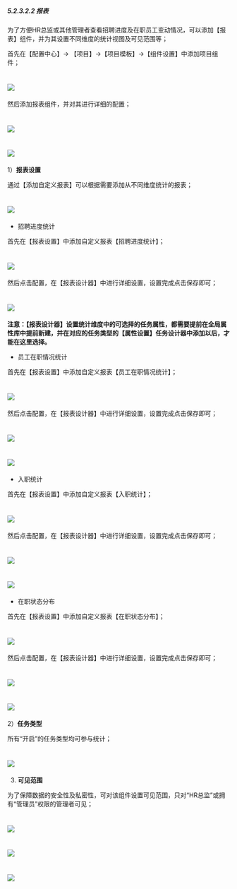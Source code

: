##### 5.2.3.2.2 报表

为了方便HR总监或其他管理者查看招聘进度及在职员工变动情况，可以添加【报表】组件，并为其设置不同维度的统计视图及可见范围等；

首先在【配置中心】→ 【项目】→【项目模板】→【组件设置】中添加项目组件；

# ![](/assets/3组件管理-添加项目组件1.png)

然后添加报表组件，并对其进行详细的配置；

# ![](/assets/4组件管理-报表1.png)

# ![](/assets/4组件管理-报表2.png)

1）**报表设置**

通过【添加自定义报表】可以根据需要添加从不同维度统计的报表；

# ![](/assets/4组件管理-报表设置1.png)

* 招聘进度统计

首先在【报表设置】中添加自定义报表【招聘进度统计】；

# ![](/assets/4组件管理-报表-视图-招聘进度统计1.png)

然后点击配置，在【报表设计器】中进行详细设置，设置完成点击保存即可；

# ![](/assets/4组件管理-报表-视图-招聘进度统计-设计器1.png)

**注意：【报表设计器】设置统计维度中的可选择的任务属性，都需要提前在全局属性库中提前新建，并在对应的任务类型的【属性设置】任务设计器中添加以后，才能在这里选择。**


* 员工在职情况统计

首先在【报表设置】中添加自定义报表【员工在职情况统计】；

# ![](/assets/4组件管理-报表-视图-员工在职情况统计1.png)

然后点击配置，在【报表设计器】中进行详细设置，设置完成点击保存即可；

# ![](/assets/4组件管理-报表-视图-员工在职情况统计2.png)

# ![](/assets/4组件管理-报表-视图-员工在职情况统计3.png)


* 入职统计

首先在【报表设置】中添加自定义报表【入职统计】；

# ![](/assets/4组件管理-报表-视图-入职统计1.png)

然后点击配置，在【报表设计器】中进行详细设置，设置完成点击保存即可；

# ![](/assets/4组件管理-报表-视图-入职统计2.png)

# ![](/assets/4组件管理-报表-视图-入职统计3.png)

* 在职状态分布

首先在【报表设置】中添加自定义报表【在职状态分布】；

# ![](/assets/4组件管理-报表-视图-在职状态分布1.png)

然后点击配置，在【报表设计器】中进行详细设置，设置完成点击保存即可；

# ![](/assets/4组件管理-报表-视图-在职状态分布2.png)

# ![](/assets/4组件管理-报表-视图-在职状态分布3.png)

2）**任务类型**

所有“开启”的任务类型均可参与统计；

# ![](/assets/4组件管理-报表-任务类型.png)

3) **可见范围**

为了保障数据的安全性及私密性，可对该组件设置可见范围，只对“HR总监”或拥有“管理员”权限的管理者可见；

# ![](/assets/4组件管理-报表-可见范围1.png)

# ![](/assets/4组件管理-报表-可见范围2.png)

# ![](/assets/4组件管理-报表-可见范围3.png)

